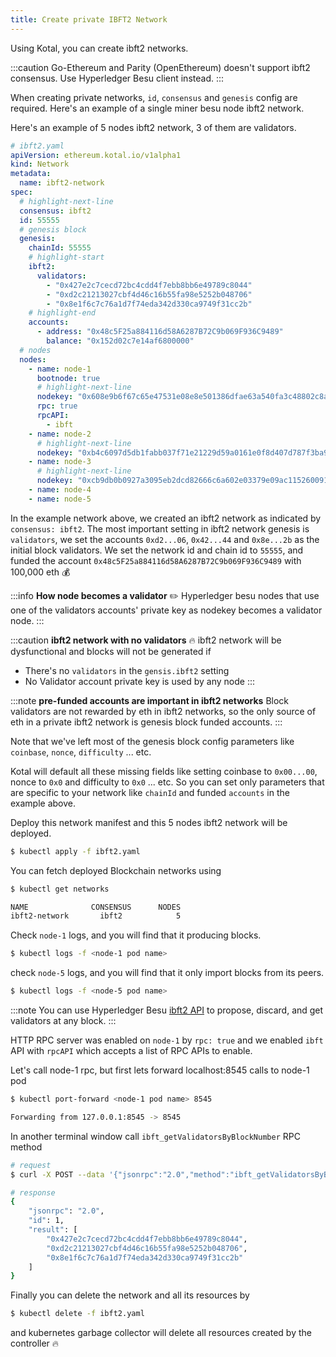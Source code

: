 ```yaml
---
title: Create private IBFT2 Network
---
```


Using Kotal, you can create ibft2 networks.

:::caution
Go-Ethereum and Parity (OpenEthereum) doesn't support ibft2 consensus. Use Hyperledger Besu client instead.
:::

When creating private networks, `id`, `consensus` and `genesis` config are required. Here's an example of a single miner besu node ibft2 network.

Here's an example of 5 nodes ibft2 network, 3 of them are validators.

```yaml
# ibft2.yaml
apiVersion: ethereum.kotal.io/v1alpha1
kind: Network
metadata:
  name: ibft2-network
spec:
  # highlight-next-line
  consensus: ibft2
  id: 55555
  # genesis block
  genesis:
    chainId: 55555
    # highlight-start
    ibft2:
      validators:
        - "0x427e2c7cecd72bc4cdd4f7ebb8bb6e49789c8044"
        - "0xd2c21213027cbf4d46c16b55fa98e5252b048706"
        - "0x8e1f6c7c76a1d7f74eda342d330ca9749f31cc2b"
    # highlight-end
    accounts:
      - address: "0x48c5F25a884116d58A6287B72C9b069F936C9489"
        balance: "0x152d02c7e14af6800000"
  # nodes
  nodes:
    - name: node-1
      bootnode: true
      # highlight-next-line
      nodekey: "0x608e9b6f67c65e47531e08e8e501386dfae63a540fa3c48802c8aad854510b4e"
      rpc: true
      rpcAPI:
        - ibft
    - name: node-2
      # highlight-next-line
      nodekey: "0xb4c6097d5db1fabb037f71e21229d59a0161e0f8d407d787f3ba92f25bd39eaf"
    - name: node-3
      # highlight-next-line
      nodekey: "0xcb9db0b0927a3095eb2dcd82666c6a602e03379e09ac115260091cb68ca5b075"
    - name: node-4
    - name: node-5
```

In the example network above, we created an ibft2 network as indicated by `consensus: ibft2`. The most important setting in ibft2 network genesis is `validators`, we set the accounts `0xd2...06`, `0x42...44` and `0x8e...2b` as the initial block validators. We set the network id and chain id to `55555`, and funded the account `0x48c5F25a884116d58A6287B72C9b069F936C9489` with 100,000 eth :moneybag:

:::info **How node becomes a validator** :pencil2:
Hyperledger besu nodes that use one of the validators accounts' private key as nodekey becomes a validator node.
:::

:::caution **ibft2 network with no validators** :fire:
ibft2 network will be dysfunctional and blocks will not be generated if
* There's no `validators` in the `gensis.ibft2` setting
* No Validator account private key is used by any node
:::

:::note **pre-funded accounts are important in ibft2 networks**
Block validators are not rewarded by eth in ibft2 networks, so the only source of eth in a private ibft2 network is genesis block funded accounts.
:::

Note that we've left most of the genesis block config parameters like `coinbase`, `nonce`, `difficulty` ... etc. 

Kotal will default all these missing fields like setting coinbase to `0x00...00`, nonce to `0x0` and difficulty to `0x0` ... etc. So you can set only parameters that are specific to your network like `chainId` and funded `accounts` in the example above.

Deploy this network manifest and this 5 nodes ibft2 network will be deployed.

```bash
$ kubectl apply -f ibft2.yaml
```

You can fetch deployed Blockchain networks using 

```bash
$ kubectl get networks

NAME              CONSENSUS      NODES
ibft2-network       ibft2            5
```

Check `node-1` logs, and you will find that it producing blocks.

```bash
$ kubectl logs -f <node-1 pod name>
```

check `node-5` logs, and you will find that it only import blocks from its peers.

```bash
$ kubectl logs -f <node-5 pod name>
```

:::note
You can use Hyperledger Besu [ibft2 API](https://besu.hyperledger.org/en/stable/Reference/API-Methods/#ibft-20-methods) to propose, discard, and get validators at any block.
:::

HTTP RPC server was enabled on `node-1` by `rpc: true` and we enabled `ibft` API with `rpcAPI` which accepts a list of RPC APIs to enable.

Let's call node-1 rpc, but first lets forward localhost:8545 calls to node-1 pod

```bash
$ kubectl port-forward <node-1 pod name> 8545

Forwarding from 127.0.0.1:8545 -> 8545
```

In another terminal window call `ibft_getValidatorsByBlockNumber` RPC method

```bash
# request
$ curl -X POST --data '{"jsonrpc":"2.0","method":"ibft_getValidatorsByBlockNumber","params":["latest"], "id":1}' http://127.0.0.1:8545

# response
{
    "jsonrpc": "2.0",
    "id": 1,
    "result": [
        "0x427e2c7cecd72bc4cdd4f7ebb8bb6e49789c8044",
        "0xd2c21213027cbf4d46c16b55fa98e5252b048706",
        "0x8e1f6c7c76a1d7f74eda342d330ca9749f31cc2b"
    ]
}
```

Finally you can delete the network and all its resources by

```bash
$ kubectl delete -f ibft2.yaml
```

and kubernetes garbage collector will delete all resources created by the controller :fire: